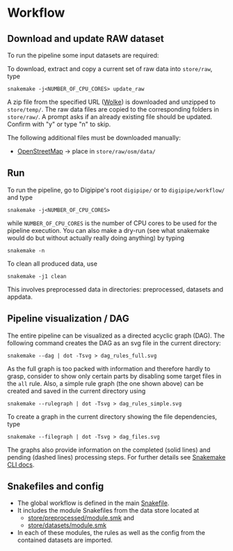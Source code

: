 # Workflow

## Download and update RAW dataset

To run the pipeline some input datasets are required:

To download, extract and copy a current set of raw data into `store/raw`, type

    snakemake -j<NUMBER_OF_CPU_CORES> update_raw

A zip file from the specified URL
([Wolke](https://wolke.rl-institut.de/s/w8WKwXT3f9ZzZQJ/download))
is downloaded and unzipped to `store/temp/`. The raw data files are copied to
the corresponding folders in `store/raw/`.
A prompt asks if an already existing file should be updated. Confirm with "y"
or type "n" to skip.

The following additional files must be downloaded manually:
- [OpenStreetMap](https://download.geofabrik.de/europe/germany-230101.osm.pbf)
  -> place in `store/raw/osm/data/`

## Run

To run the pipeline, go to Digipipe's root `digipipe/` or to
`digipipe/workflow/` and type

    snakemake -j<NUMBER_OF_CPU_CORES>

while `NUMBER_OF_CPU_CORES` is the number of CPU cores to be used for the
pipeline execution.  You can also make a dry-run (see what snakemake would do
but without actually really doing anything) by typing

    snakemake -n

To clean all produced data, use

    snakemake -j1 clean

This involves preprocessed data in directories: preprocessed, datasets and
appdata.

## Pipeline visualization / DAG

The entire pipeline can be visualized as a directed acyclic graph (DAG).
The following command creates the DAG as an svg file in the current directory:

    snakemake --dag | dot -Tsvg > dag_rules_full.svg

As the full graph is too packed with information and therefore hardly to grasp,
consider to show only certain parts by disabling some target files in the `all`
rule. Also, a simple rule graph (the one shown above) can be created and saved
in the current directory using

    snakemake --rulegraph | dot -Tsvg > dag_rules_simple.svg

To create a graph in the current directory showing the file dependencies, type

    snakemake --filegraph | dot -Tsvg > dag_files.svg

The graphs also provide information on the completed (solid lines) and pending
(dashed lines) processing steps. For further details see
[Snakemake CLI docs](https://snakemake.readthedocs.io/en/stable/executing/cli.html).

## Snakefiles and config

- The global workflow is defined in the main
  [Snakefile](../workflow/Snakefile).
- It includes the module Snakefiles from the data store located at
  - [store/preprocessed/module.smk](../store/preprocessed/module.smk) and
  - [store/datasets/module.smk](../store/datasets/module.smk)
- In each of these modules, the rules as well as the config from the contained
  datasets are imported.
